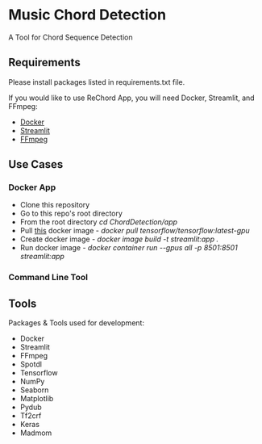 # Music Chord Detection
A Tool for Chord Sequence Detection

## Requirements
Please install packages listed in requirements.txt file.


If you would like to use ReChord App, you will need Docker, Streamlit, and FFmpeg:
* [Docker](https://docs.docker.com/get-docker/)
* [Streamlit](https://docs.streamlit.io/en/stable/installation.html)
* [FFmpeg](https://ffmpeg.org/download.html)


## Use Cases
### Docker App
  * Clone this repository
  * Go to this repo's root directory
  * From the root directory *cd ChordDetection/app*
  * Pull [this](https://hub.docker.com/layers/tensorflow/tensorflow/latest-gpu/images/sha256-37c7db66cc96481ac1ec43af2856ef65d3e664fd7f5df6b5e54855149f7f8594?context=explore) docker image - *docker pull tensorflow/tensorflow:latest-gpu*
  * Create docker image - *docker image build -t streamlit:app .*
  * Run docker image - *docker container run --gpus all -p 8501:8501 streamlit:app*
### Command Line Tool

## Tools
Packages & Tools used for development: 
* Docker
* Streamlit
* FFmpeg
* Spotdl
* Tensorflow
* NumPy
* Seaborn
* Matplotlib
* Pydub
* Tf2crf
* Keras
* Madmom


